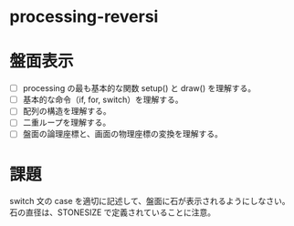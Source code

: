 # processing-reversi

# 盤面表示

- [ ] processing の最も基本的な関数 setup() と draw() を理解する。
- [ ] 基本的な命令（if, for, switch）を理解する。
- [ ] 配列の構造を理解する。
- [ ] 二重ループを理解する。
- [ ] 盤面の論理座標と、画面の物理座標の変換を理解する。

# 課題

switch 文の case を適切に記述して、盤面に石が表示されるようにしなさい。石の直径は、STONESIZE で定義されていることに注意。
